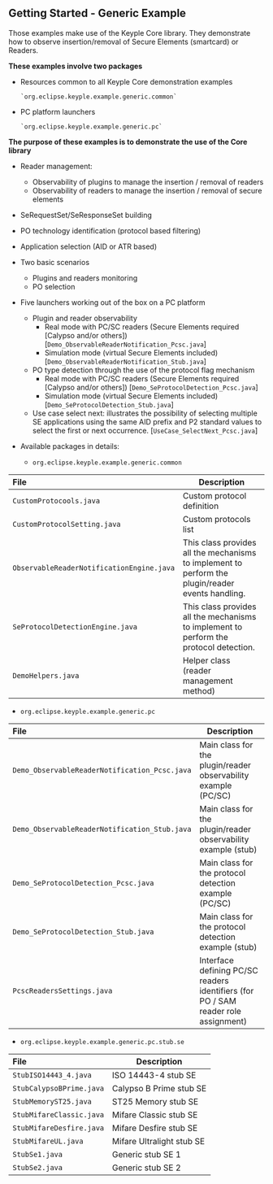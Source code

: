 Getting Started - Generic Example
---

Those examples make use of the Keyple Core library. They demonstrate how to observe insertion/removal of Secure Elements (smartcard) or Readers.

**These examples involve two packages**

- Resources common to all Keyple Core demonstration examples

      `org.eclipse.keyple.example.generic.common`
- PC platform launchers

      `org.eclipse.keyple.example.generic.pc`
      
**The purpose of these examples is to demonstrate the use of the Core library**

  * Reader management:
    * Observability of plugins to manage the insertion / removal of readers
    * Observability of readers to manage the insertion / removal of secure elements
  * SeRequestSet/SeResponseSet building
  * PO technology identification (protocol based filtering)
  * Application selection (AID or ATR based)
  * Two basic scenarios
    * Plugins and readers monitoring
    * PO selection

* Five launchers working out of the box on a PC platform

  * Plugin and reader observability
    * Real mode with PC/SC readers (Secure Elements required [Calypso and/or others]) [`Demo_ObservableReaderNotification_Pcsc.java`]
    * Simulation mode (virtual Secure Elements included) [`Demo_ObservableReaderNotification_Stub.java`]
  * PO type detection through the use of the protocol flag mechanism
    * Real mode with PC/SC readers (Secure Elements required [Calypso and/or others]) [`Demo_SeProtocolDetection_Pcsc.java`]
    * Simulation mode (virtual Secure Elements included) [`Demo_SeProtocolDetection_Stub.java`]
  * Use case select next: illustrates the possibility of selecting multiple SE applications using the same AID prefix and P2 standard values to select the first or next occurrence. [`UseCase_SelectNext_Pcsc.java`]
  
* Available packages in details:
  - `org.eclipse.keyple.example.generic.common`

|File|Description|
|:---|---|
|`CustomProtocools.java`|Custom protocol definition|
|`CustomProtocolSetting.java`|Custom protocols list|
|`ObservableReaderNotificationEngine.java`|This class provides all the mechanisms to implement to perform the plugin/reader events handling.|
|`SeProtocolDetectionEngine.java`|This class provides all the mechanisms to implement to perform the protocol detection.|
|`DemoHelpers.java`|Helper class (reader management method)|

  - `org.eclipse.keyple.example.generic.pc`

|File|Description|
|:---|---|
|`Demo_ObservableReaderNotification_Pcsc.java`|Main class for the plugin/reader observability example (PC/SC)|
|`Demo_ObservableReaderNotification_Stub.java`|Main class for the plugin/reader observability example (stub)|
|`Demo_SeProtocolDetection_Pcsc.java`|Main class for the protocol detection example (PC/SC)|
|`Demo_SeProtocolDetection_Stub.java`|Main class for the protocol detection example (stub)|
|`PcscReadersSettings.java`|Interface defining PC/SC readers identifiers (for PO / SAM reader role assignment)|

  - `org.eclipse.keyple.example.generic.pc.stub.se`

|File|Description|
|:---|---|
|`StubISO14443_4.java`|ISO 14443-4 stub SE|
|`StubCalypsoBPrime.java`|Calypso B Prime stub SE|
|`StubMemoryST25.java`|ST25 Memory stub SE|
|`StubMifareClassic.java`|Mifare Classic stub SE|
|`StubMifareDesfire.java`|Mifare Desfire stub SE|
|`StubMifareUL.java`|Mifare Ultralight stub SE|
|`StubSe1.java`|Generic stub SE 1|
|`StubSe2.java`|Generic stub SE 2|
